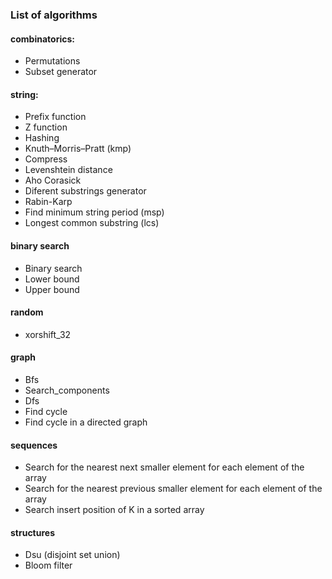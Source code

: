 ### List of algorithms

#### combinatorics:
 - Permutations
 - Subset generator
#### string:
- Prefix function
- Z function
- Hashing
- Knuth–Morris–Pratt (kmp)
- Compress
- Levenshtein distance
- Aho Corasick
- Diferent substrings generator
- Rabin-Karp
- Find minimum string period (msp)
- Longest common substring (lcs)
#### binary search
- Binary search
- Lower bound
- Upper bound
#### random
- xorshift_32
#### graph
- Bfs
- Search_components
- Dfs
- Find cycle
- Find cycle in a directed graph
#### sequences
- Search for the nearest next smaller element for each element of the array
- Search for the nearest previous smaller element for each element of the array
- Search insert position of K in a sorted array
#### structures
- Dsu (disjoint set union)
- Bloom filter
